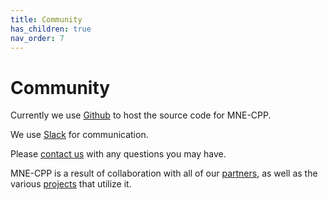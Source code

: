 ```yaml
---
title: Community
has_children: true
nav_order: 7
---
```

# Community

Currently we use [Github](https://github.com/mne-tools/mne-cpp) to host the source code for MNE-CPP.

We use [Slack](https://mne-cpp.slack.com/) for communication.

Please [contact us](contact.md) with any questions you may have.

MNE-CPP is a result of collaboration with all of our [partners](partners.md), as well as the various [projects](projects.md) that utilize it.
